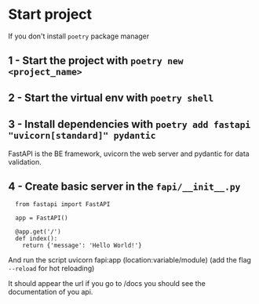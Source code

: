 # Start project

If you don't install `poetry` package manager

## 1 - Start the project with `poetry new <project_name>`

## 2 - Start the virtual env with `poetry shell`

## 3 - Install dependencies with `poetry add fastapi "uvicorn[standard]" pydantic`

FastAPI is the BE framework, uvicorn the web server and pydantic for data validation.

## 4 - Create basic server in the `fapi/__init__.py`

```
  from fastapi import FastAPI

  app = FastAPI()

  @app.get('/')
  def index():
    return {'message': 'Hello World!'}

```

And run the script uvicorn fapi:app (location:variable/module) (add the flag `--reload` for hot reloading)

It should appear the url if you go to /docs you should see the documentation of you api.
